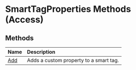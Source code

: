 
# SmartTagProperties Methods (Access)

## Methods



|**Name**|**Description**|
|:-----|:-----|
| [Add](46dc7b7e-b85d-d862-1bd7-304369cb1b6c.md)|Adds a custom property to a smart tag.|

